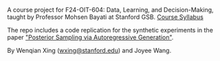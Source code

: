 A course project for F24-OIT-604: Data, Learning, and Decision-Making, taught by Professor Mohsen Bayati at Stanford GSB. [Course Syllabus](https://docs.google.com/document/d/1swyLuhc4EE4R6rqxTYgHYiZhPZpH-Dep97qQx26qHrI/edit?tab=t.0#heading=h.uu6hchy2bdyy)

The repo includes a code replication for the synthetic experiments in the paper ["Posterior Sampling via Autoregressive Generation"](https://arxiv.org/abs/2405.19466).

By Wenqian Xing (wxing@stanford.edu) and Joyee Wang.
